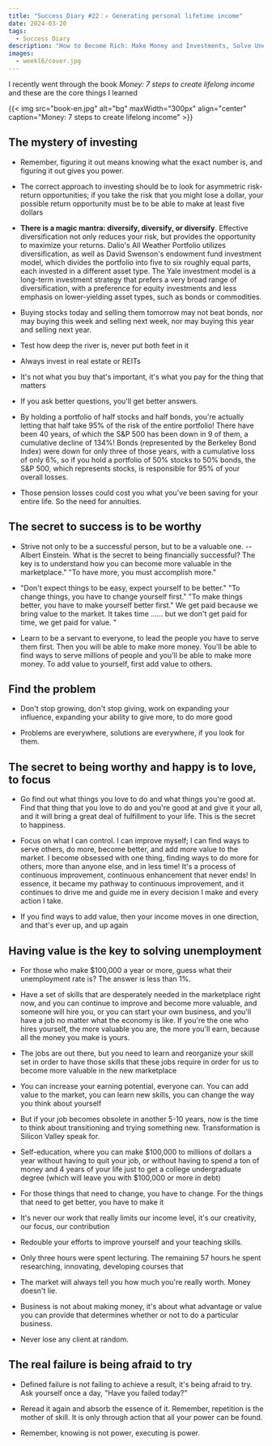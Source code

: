 ```yaml
---
title: "Success Diary #22：✍ Generating personal lifetime income"
date: 2024-03-20
tags:
  - Success Diary
description: "How to Become Rich: Make Money and Investments, Solve Unemployment Problems, Avoid Anxiety"
images:
  - weekl6/cover.jpg
---
```


I recently went through the book _Money: 7 steps to create lifelong income_ and these are the core things I learned

{{< img src="book-en.jpg" alt="bg" maxWidth="300px" align="center" caption="Money: 7 steps to create lifelong income" >}}

## The mystery of investing

- Remember, figuring it out means knowing what the exact number is, and figuring it out gives you power.

- The correct approach to investing should be to look for asymmetric risk-return opportunities; if you take the risk that you might lose a dollar, your possible return opportunity must be to be able to make at least five dollars

- **There is a magic mantra: diversify, diversify, or diversify**. Effective diversification not only reduces your risk, but provides the opportunity to maximize your returns. Dalio's All Weather Portfolio utilizes diversification, as well as David Swenson's endowment fund investment model, which divides the portfolio into five to six roughly equal parts, each invested in a different asset type. The Yale investment model is a long-term investment strategy that prefers a very broad range of diversification, with a preference for equity investments and less emphasis on lower-yielding asset types, such as bonds or commodities.

- Buying stocks today and selling them tomorrow may not beat bonds, nor may buying this week and selling next week, nor may buying this year and selling next year.

- Test how deep the river is, never put both feet in it

- Always invest in real estate or REITs

- It's not what you buy that's important, it's what you pay for the thing that matters

- If you ask better questions, you'll get better answers.

- By holding a portfolio of half stocks and half bonds, you're actually letting that half take 95% of the risk of the entire portfolio! There have been 40 years, of which the S&P 500 has been down in 9 of them, a cumulative decline of 134%! Bonds (represented by the Berkeley Bond Index) were down for only three of those years, with a cumulative loss of only 6%, so if you hold a portfolio of 50% stocks to 50% bonds, the S&P 500, which represents stocks, is responsible for 95% of your overall losses.

- Those pension losses could cost you what you've been saving for your entire life. So the need for annuities.

## The secret to success is to be worthy ##

- Strive not only to be a successful person, but to be a valuable one. -- Albert Einstein. What is the secret to being financially successful? The key is to understand how you can become more valuable in the marketplace." "To have more, you must accomplish more."

- "Don't expect things to be easy, expect yourself to be better." "To change things, you have to change yourself first." "To make things better, you have to make yourself better first." We get paid because we bring value to the market. It takes time ...... but we don't get paid for time, we get paid for value. "

- Learn to be a servant to everyone, to lead the people you have to serve them first. Then you will be able to make more money. You'll be able to find ways to serve millions of people and you'll be able to make more money. To add value to yourself, first add value to others.

## Find the problem

- Don't stop growing, don't stop giving, work on expanding your influence, expanding your ability to give more, to do more good

- Problems are everywhere, solutions are everywhere, if you look for them.

## The secret to being worthy and happy is to love, to focus ##

- Go find out what things you love to do and what things you're good at. Find that thing that you love to do and you're good at and give it your all, and it will bring a great deal of fulfillment to your life. This is the secret to happiness.

- Focus on what I can control. I can improve myself; I can find ways to serve others, do more, become better, and add more value to the market. I become obsessed with one thing, finding ways to do more for others, more than anyone else, and in less time! It's a process of continuous improvement, continuous enhancement that never ends! In essence, it became my pathway to continuous improvement, and it continues to drive me and guide me in every decision I make and every action I take.

- If you find ways to add value, then your income moves in one direction, and that's ever up, and up again

## Having value is the key to solving unemployment

- For those who make $100,000 a year or more, guess what their unemployment rate is? The answer is less than 1%.

- Have a set of skills that are desperately needed in the marketplace right now, and you can continue to improve and become more valuable, and someone will hire you, or you can start your own business, and you'll have a job no matter what the economy is like. If you're the one who hires yourself, the more valuable you are, the more you'll earn, because all the money you make is yours.

- The jobs are out there, but you need to learn and reorganize your skill set in order to have those skills that these jobs require in order for us to become more valuable in the new marketplace

- You can increase your earning potential, everyone can. You can add value to the market, you can learn new skills, you can change the way you think about yourself

- But if your job becomes obsolete in another 5-10 years, now is the time to think about transitioning and trying something new. Transformation is Silicon Valley speak for.

- Self-education, where you can make $100,000 to millions of dollars a year without having to quit your job, or without having to spend a ton of money and 4 years of your life just to get a college undergraduate degree (which will leave you with $100,000 or more in debt)

- For those things that need to change, you have to change. For the things that need to get better, you have to make it

- It's never our work that really limits our income level, it's our creativity, our focus, our contribution

- Redouble your efforts to improve yourself and your teaching skills.

- Only three hours were spent lecturing. The remaining 57 hours he spent researching, innovating, developing courses that

- The market will always tell you how much you're really worth. Money doesn't lie.

- Business is not about making money, it's about what advantage or value you can provide that determines whether or not to do a particular business.

- Never lose any client at random.

## The real failure is being afraid to try

- Defined failure is not failing to achieve a result, it's being afraid to try. Ask yourself once a day, "Have you failed today?"

- Reread it again and absorb the essence of it. Remember, repetition is the mother of skill. It is only through action that all your power can be found.

- Remember, knowing is not power, executing is power.
